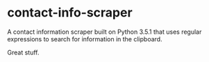 # contact-info-scraper
A contact information scraper built on Python 3.5.1 that uses regular expressions to search for information in the clipboard.

Great stuff.

